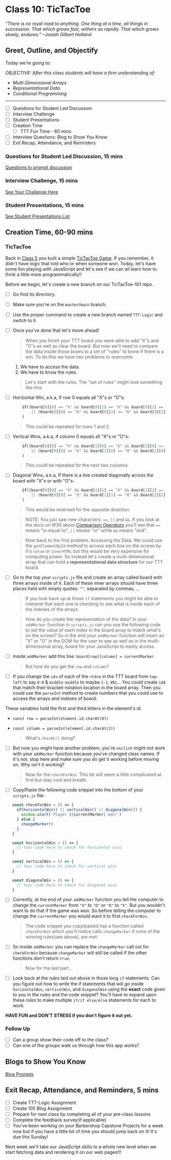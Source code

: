 # Class 10: TicTacToe

<!-- ! HIDE FROM STUDENT; INSTRUCTOR ONLY CONTENT -->
<!-- ## Instructor Only Content - HIDE FROM STUDENTS -->

<!-- ! END INSTRUCTOR ONLY CONTENT -->

*“There is no royal road to anything. One thing at a time, all things in succession. That which grows fast, withers as rapidly. That which grows slowly, endures.” –Josiah Gilbert Holland*

## Greet, Outline, and Objectify

<!-- SMART: Specific, Measurable, Attainable, Relevant, and Timely. -->
<!-- https://examples.yourdictionary.com/well-written-examples-of-learning-objectives.html -->

Today we're going to:
  
*OBJECTIVE: After this class students will have a firm understanding of:*

* *Multi-Dimensional Arrays*
* *Representational Data*
* *Conditional Programming*

*****

- [ ] Questions for Student Led Discussion
- [ ] Interview Challenge
- [ ] Student Presentations
- [ ] Creation Time
    * [ ] TTT Fun Time - 60 mins
- [ ] Interview Questions: Blog to Show You Know
- [ ] Exit Recap, Attendance, and Reminders

### Questions for Student Led Discussion, 15 mins
<!-- This section should be structured with the 5E model: https://lesley.edu/article/empowering-students-the-5e-model-explained -->

[Questions to prompt discussion](./../additionalResources/questionsForDiscussion/qfd-class-10.md)

### Interview Challenge, 15 mins
<!-- The last two E happen here: elaborate and evaluate  -->
<!-- this sections should have a challenge that can be solved with the skills they've learned since their last class. -->
<!-- ! HIDDEN CONTENT: INSTRUCTOR ONLY -->
[See Your Challenge Here](./../additionalResources/interviewChallenges.md)
<!-- ! END HIDDEN CONTENT: INSTRUCTOR ONLY -->

### Student Presentations, 15 mins

[See Student Presentations List](./../additionalResources/studentPresentations.md)

## Creation Time, 60-90 mins

### TicTacToe

Back in [Class 5](./../module-2/class-5.md) you built a simple [TicTacToe Game](https://github.com/AustinCodingAcademy/TicTacToe-101). If you remember, it didn't have logic that told who or when someone won. Today, let's have some fun playing with JavaScript and let's see if we can all learn how to think a little more programmatically!!

Before we begin, let's create a new branch on our TicTacToe-101 repo.

- [ ] Go find its directory.
- [ ] Make sure you're on the `master`/`main` branch.
- [ ] Use the proper command to create a new branch named `TTT-Logic` and switch to it.
- [ ] Once you've done that let's move ahead!

    > When you finish your TTT board you were able to add "X"s and "O"s as well as clear the board. But now we'll need to compare the data inside those boxes to a set of "rules" to know if there is a win. To do this we have two problems to overcome:

    1. We have to access the data.
    2. We have to know the rules.

    > Let's start with the rules. The "set of rules" might look something like this:

- [ ] Horizontal Win, a.k.a, If row 0 equals all "X"s or "O"s:

    ```javascript
        if((board[0][0] == "X" && board[0][1] == "X" && board[0][2] == "X") 
            || (board[0][0] == "O" && board[0][1] == "O" && board[0][2] == "O")
        )
    ```

    > This could be repeated for rows 1 and 2.

- [ ] Vertical Wins, a.k.a, if column 0 equals all "X"s or "O"s: 

    ```javascript
        if((board[0][0] == "X" && board[1][0] == "X" && board[2][0] == "X") 
            || (board[0][0] == "O" && board[1][0] == "O" && board[2][0] == "O")
        )
    ```

    > This could be repeated for the next two columns.

- [ ] Diagonal Wins, a.k.a, If there is a line created diagonally across the board with "X"s or with "O"s:

    ```javascript
        if((board[0][0] == "X" && board[1][1] == "X" && board[2][2] == "X") 
            || (board[0][0] == "O" && board[1][1] == "O" && board[2][2] == "O")
        )
    ```

    > This would be reversed for the opposite direction.

    > NOTE: You just saw new characters: `==`, `||` and `&&`. If you look at the docs on W3S about [Comparison Operators](https://www.w3schools.com/js/js_comparisons.asp) you'll see that `==` means "is-equal-to", `||` means "or" while `&&` means "and".

    > Now back to the first problem: Accessing the Data. We could use the `getElementById` method to access each box on the screen by it's `value` or `innerHTML` but this would be very expensive for computing power. So instead let's create a multi-dimensional array that can hold a **representational data structure** for our TTT board.

- [ ] Go to the top your `scripts.js` file and create an array called board with three arrays inside of it. Each of these inner arrays should have three places held with empty quotes: `""`, separated by commas, `,`.

    > If you look back up at those `if` statements you might be able to interpret that each one is checking to see what is inside each of the indexes of the arrays.

    > How do you create the representation of the data? In your `addMarker` function in `scripts.js` can you use the following code to set the value of each index in the board array to match what's on the screen? So in the end your `addMarker` function will insert an "X" or "O" in the DOM for the user to see as well as in the multi-dimensional array, board for your JavaScript to easily access.

- [ ] Inside `addMarker` add this line: `board[row][column] = currentMarker`

    > But how do you get the `row` and `column`?

- [ ] If you change the `ids` of each of the `<td>`s in the TTT board from `top-left` to say `0-0` & `middle-middle` to maybe `1-1`, etc... You could create `id`s that match their bracket-notation location in the board array. Then you could use the `parseInt` method to create numbers that you could use to access the arrays and indexes of board:

These variables hold the first and third letters in the element's id.

* `const row = parseInt(element.id.charAt(0))`
* `const column = parseInt(element.id.charAt(2))`

    > What's `charAt()` doing?

- [ ] But now you might have another problem, you're `onclick` might not work with your `addMarker` function because you've changed class names. If it's not, stop here and make sure you do get it working before moving on. Why isn't it working?

    > Now for the `checkForWin`. This bit will seem a little complicated at first but stay cool and breath.

- [ ] Copy/Paste the following code snippet into the bottom of your `scripts.js` file:


```javascript
   const checkForWin = () => {
     if(horizontalWin() || verticalWin() || diagonalWin()) {
       window.alert(`Player ${currentMarker} won!`)
     } else {
       changeMarker()
     }
   }

   const horizontalWin = () => {
     // Your code here to check for horizontal wins
   }

   const verticalWin = () => {
     // Your code here to check for vertical wins
   }

   const diagonalWin = () => {
     // Your code here to check for diagonal wins
   }
```

- [ ] Currently, at the end of your `addMarker` function you tell the computer to change the `currentMarker` from `"X"` to `"O"` or `"O"` to `"X"`. But you wouldn't want to do that if the game was won. So before telling the computer to change the `currentMarker` you would want it to first `checkForWin`.

    > The code snippet you copy/pasted has a function called `checkForWin` which you'll notice calls `changeMarker` if none of the winning rules(see above), are met.

- [ ] So inside `addMarker` you can replace the `changeMarker` call out for `checkForWin` because `changeMarker` will still be called if the other functions don't return `true`.

    > Now for the last part...

- [ ] Look back at the *rules* laid out above in those long `if` statements. Can you figure out how to write the if statements that will go inside `horizontalWin`, `verticalWin`, and `diagonalWin` using the **exact** code given to you in the rules and the code snippet? You'll have to expand upon these *rules* to make multiple `if/if else/else` statements for each to work.

**HAVE FUN and DON'T STRESS if you don't figure it out yet.**

<!-- ! Video Content:  (width="655" height="368", ratio 1.77) -->

### Follow Up

- [ ] Can a group show their code off to the class?
- [ ] Can one of the groups walk us through how this app works?

## Blogs to Show You Know

[Blog Prompts](./../additionalResources/blogPrompts.md) 

## Exit Recap, Attendance, and Reminders, 5 mins

- [ ] Create TTT-Logic Assignment
- [ ] Create 105 Blog Assignment
- [ ] Prepare for next class by completing all of your pre-class lessons
- [ ] Complete the feedback survey(if applicable)
- [ ] You've been working on your Barbershop Capstone Projects for a week now but if you have a little bit of time you should jump back on it! It's due this Sunday!

Next week we'll take our JavaScript skills to a whole new level when we start fetching data and rendering it on our web pages!!!

<!-- <iframe id="openedx-zollege" src="https://openedx.zollege.com/feedback" style="width: 100%; height: 500px; border: 0">Browser not compatible.</iframe>
<script src="https://openedx.zollege.com/assets/index.js" type="application/javascript"></script> -->

<!-- TODO Create 3 question exit questions -->

<!-- TODO INSERT Student Feedback From -->

<!-- TODO INSERT *HIDDEN* Instructor Feedback Form -->
